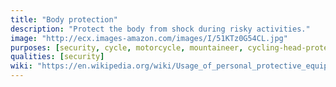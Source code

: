 ```yaml
---
title: "Body protection"
description: "Protect the body from shock during risky activities."
image: "http://ecx.images-amazon.com/images/I/51KTz0G54CL.jpg"
purposes: [security, cycle, motorcycle, mountaineer, cycling-head-protection, motorcycling-head-protection, mountaineering-head-protection]
qualities: [security]
wiki: "https://en.wikipedia.org/wiki/Usage_of_personal_protective_equipment"
---
```


